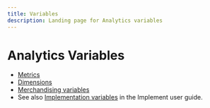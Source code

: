 ```yaml
---
title: Variables
description: Landing page for Analytics variables
---
```


# Analytics Variables

* [Metrics](/help/components/c-variables/c-metrics/metricslist.md)
* [Dimensions](/help/components/c-variables/dimensionslist/dimension-compatibility.md)
* [Merchandising variables](/help/components/c-variables/c-merch-variables/var-merchandising.md)
* See also [Implementation variables](/help/implement/vars/overview.md) in the Implement user guide.
